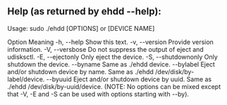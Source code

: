 ## Help (as returned by ehdd --help):
Usage: sudo ./ehdd [OPTIONS] or [DEVICE NAME]

Option                Meaning
 -h, --help            Show this text.
 -v, --version         Provide version information.
 -V, --versbose        Do not suppress the output of eject and udisksctl.
 -E, --ejectonly       Only eject the device.
 -S, --shutdownonly    Only shutdown the device.
 --byname              Same as ./ehdd device.
 --bylabel             Eject and/or shutdown device by name. Same as ./ehdd /dev/disk/by-label/device.
 --byuuid              Eject and/or shutdown device by uuid. Same as ./ehdd /dev/disk/by-uuid/device.
(NOTE: No options can be mixed except that -V, -E and -S can be used with options starting with --by).